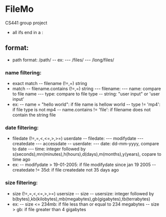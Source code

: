 # FileMo
CS441 group project

- all ifs end in a :

## format:

- path format: /path/
-- ex:
--- /files/
--- /long/files/

### name filtering:

- exact match
-- filename (!=,=) string
- match
-- filename.contains (!=,=) string
--- filename:
--- name: compare to file name
--- type: compare to file type
-- string: "user input" or 'user input'
- ex:
-- name = "hello world":			if file name is hellow world
-- type != 'mp4':					if file type is not mp4
-- name.contains != 'file':		if filename does not contain the string file

### date filtering:

- filedate (!=,=,<,<=,>,>=) userdate
-- filedate:
--- modifydate
--- createdate
--- accessdate
-- userdate:
--- date: dd-mm-yyyy, compare to date
--- time: integer followed by s(seconds),mn(minutes),h(hours),d(days),m(months),y(years), copare to time ago
- ex:
-- modifydate > 19-01-2005:		if file modifydate since jan 19 2005
-- createdate != 35d:				if file createdate not 35 days ago

### size filtering:

- size (!=,=,<,<=,>,>=) usersize
-- size
-- usersize: integer followed by b(bytes),kb(kilobytes),mb(megabytes),gb(gigabytes),tb(terrabytes)
- ex:
-- size <= 234mb:		if file less than or equal to 234 megabytes
-- size > gb:			if file greater than 4 gigabytes
